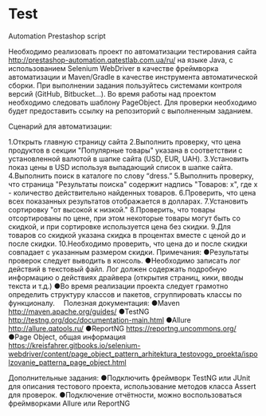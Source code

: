 # Test
Automation Prestashop script

Необходимо реализовать проект по автоматизации тестирования сайта http://prestashop-automation.qatestlab.com.ua/ru/ на языке Java, с использованием Selenium WebDriver в качестве фреймворка автоматизации и Maven/Gradle в качестве инструмента автоматической сборки. 
При выполнении задания пользуйтесь системами контроля версий (GitHub, Bitbucket…). Во время работы над проектом необходимо следовать шаблону PageObject. 
Для проверки необходимо будет предоставить ссылку на репозиторий с выполненным заданием.

Сценарий для автоматизации:

1.Открыть главную страницу сайта
2.Выполнить проверку, что цена продуктов в секции "Популярные товары" указана в соответствии с установленной валютой в шапке сайта (USD, EUR, UAH).
3.Установить показ цены в USD используя выпадающий список в шапке сайта.
4.Выполнить поиск в каталоге по слову “dress.”
5.Выполнить проверку, что страница "Результаты поиска" содержит надпись "Товаров: x", где x - количество действительно найденных товаров.
6.Проверить, что цена всех показанных результатов отображается в долларах.
7.Установить сортировку "от высокой к низкой."
8.Проверить, что товары отсортированы по цене, при этом некоторые товары могут быть со скидкой, и при сортировке используется цена без скидки.
9.Для товаров со скидкой указана скидка в процентах вместе с ценой до и после скидки.
10.Необходимо проверить, что цена до и после скидки совпадает с указанным размером скидки.
Примечания: 
●Результаты проверок следует выводить в консоль. 
●Необходимо записать лог действий в текстовый файл. Лог должен содержать подробную информацию о действиях драйвера (открытия страниц, кики, вводы текста и т.д.) 
●Во время реализации проекта следует грамотно определить структуру классов и пакетов, сгруппировать классы по функционалу.  Полезная документация: 
●Maven http://maven.apache.org/guides/ 
●TestNG http://testng.org/doc/documentation-main.html 
●Allure http://allure.qatools.ru/ 
●ReportNG https://reportng.uncommons.org/ 
●Page Object, общая информация https://kreisfahrer.gitbooks.io/selenium-webdriver/content/page_object_pattern_arhitektura_testovogo_proekta/ispolzovanie_patterna_page_object.html

Дополнительные задания: 
●Подключить фреймворк TestNG или JUnit для описания тестового проекта, использование методов класса Assert для проверок. 
●Подключение отчётности, можно воспользоваться фреймворками Allure или ReportNG
